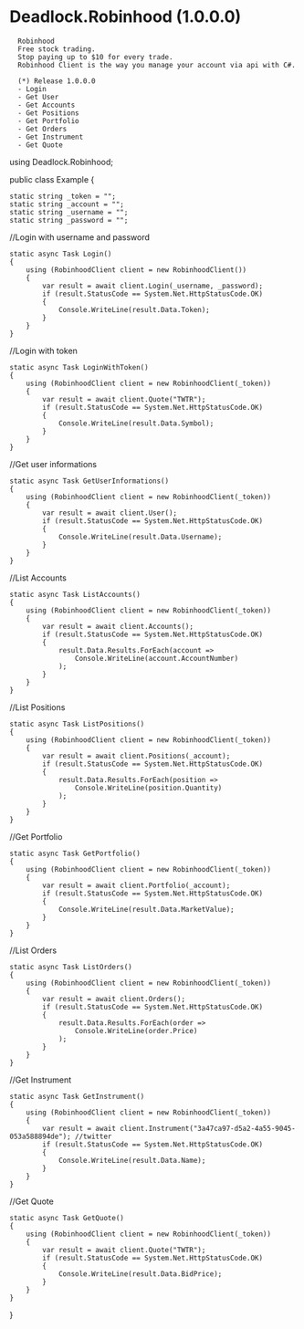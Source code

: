 # Deadlock.Robinhood (1.0.0.0)

      Robinhood
      Free stock trading.
      Stop paying up to $10 for every trade.
      Robinhood Client is the way you manage your account via api with C#.
      
      (*) Release 1.0.0.0
      - Login
      - Get User
      - Get Accounts
      - Get Positions
      - Get Portfolio
      - Get Orders
      - Get Instrument
      - Get Quote

using Deadlock.Robinhood;

public class Example
{

    
    static string _token = "";
    static string _account = "";
    static string _username = "";
    static string _password = "";

//Login with username and password

    static async Task Login()
    {
        using (RobinhoodClient client = new RobinhoodClient())
        {
            var result = await client.Login(_username, _password);
            if (result.StatusCode == System.Net.HttpStatusCode.OK)
            {
                Console.WriteLine(result.Data.Token);
            }
        }
    }

//Login with token

    static async Task LoginWithToken()
    {
        using (RobinhoodClient client = new RobinhoodClient(_token))
        {
            var result = await client.Quote("TWTR");
            if (result.StatusCode == System.Net.HttpStatusCode.OK)
            {
                Console.WriteLine(result.Data.Symbol);
            }
        }
    }

//Get user informations

    static async Task GetUserInformations()
    {
        using (RobinhoodClient client = new RobinhoodClient(_token))
        {
            var result = await client.User();
            if (result.StatusCode == System.Net.HttpStatusCode.OK)
            {
                Console.WriteLine(result.Data.Username);
            }
        }
    }

//List Accounts

    static async Task ListAccounts()
    {
        using (RobinhoodClient client = new RobinhoodClient(_token))
        {
            var result = await client.Accounts();
            if (result.StatusCode == System.Net.HttpStatusCode.OK)
            {
                result.Data.Results.ForEach(account =>
                    Console.WriteLine(account.AccountNumber)
                );
            }
        }
    }

//List Positions

    static async Task ListPositions()
    {
        using (RobinhoodClient client = new RobinhoodClient(_token))
        {
            var result = await client.Positions(_account);
            if (result.StatusCode == System.Net.HttpStatusCode.OK)
            {
                result.Data.Results.ForEach(position =>
                    Console.WriteLine(position.Quantity)
                );
            }
        }
    }

//Get Portfolio

    static async Task GetPortfolio()
    {
        using (RobinhoodClient client = new RobinhoodClient(_token))
        {
            var result = await client.Portfolio(_account);
            if (result.StatusCode == System.Net.HttpStatusCode.OK)
            {
                Console.WriteLine(result.Data.MarketValue);
            }
        }
    }

//List Orders

    static async Task ListOrders()
    {
        using (RobinhoodClient client = new RobinhoodClient(_token))
        {
            var result = await client.Orders();
            if (result.StatusCode == System.Net.HttpStatusCode.OK)
            {
                result.Data.Results.ForEach(order =>
                    Console.WriteLine(order.Price)
                );
            }
        }
    }

//Get Instrument

    static async Task GetInstrument()
    {
        using (RobinhoodClient client = new RobinhoodClient(_token))
        {
            var result = await client.Instrument("3a47ca97-d5a2-4a55-9045-053a588894de"); //twitter
            if (result.StatusCode == System.Net.HttpStatusCode.OK)
            {
                Console.WriteLine(result.Data.Name);
            }
        }
    }

//Get Quote

    static async Task GetQuote()
    {
        using (RobinhoodClient client = new RobinhoodClient(_token))
        {
            var result = await client.Quote("TWTR");
            if (result.StatusCode == System.Net.HttpStatusCode.OK)
            {
                Console.WriteLine(result.Data.BidPrice);
            }
        }
    }
        
}
